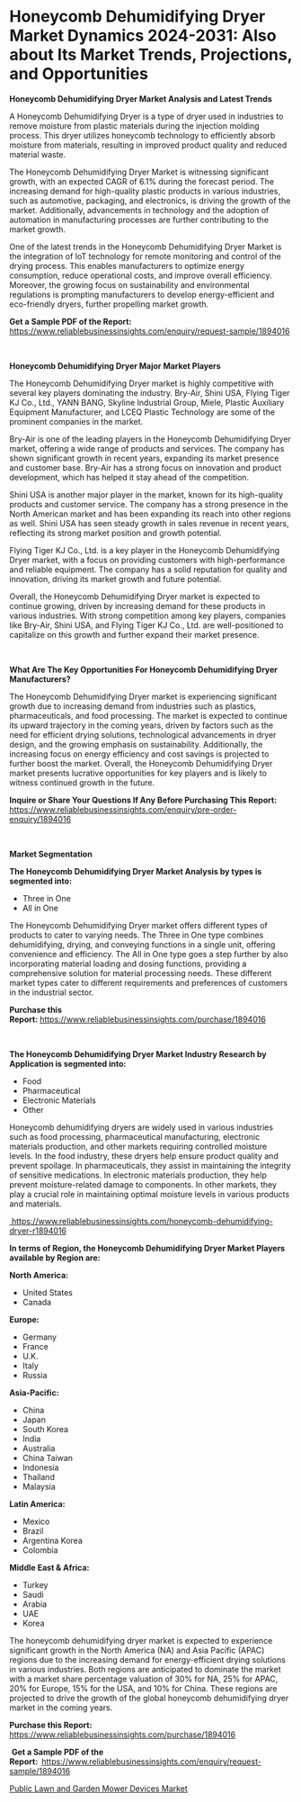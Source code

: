 <p><h1>Honeycomb Dehumidifying Dryer Market Dynamics 2024-2031: Also about Its Market Trends, Projections, and Opportunities</h1></p><p><strong>Honeycomb Dehumidifying Dryer Market Analysis and Latest Trends</strong></p>
<p><p>A Honeycomb Dehumidifying Dryer is a type of dryer used in industries to remove moisture from plastic materials during the injection molding process. This dryer utilizes honeycomb technology to efficiently absorb moisture from materials, resulting in improved product quality and reduced material waste.</p><p>The Honeycomb Dehumidifying Dryer Market is witnessing significant growth, with an expected CAGR of 6.1% during the forecast period. The increasing demand for high-quality plastic products in various industries, such as automotive, packaging, and electronics, is driving the growth of the market. Additionally, advancements in technology and the adoption of automation in manufacturing processes are further contributing to the market growth.</p><p>One of the latest trends in the Honeycomb Dehumidifying Dryer Market is the integration of IoT technology for remote monitoring and control of the drying process. This enables manufacturers to optimize energy consumption, reduce operational costs, and improve overall efficiency. Moreover, the growing focus on sustainability and environmental regulations is prompting manufacturers to develop energy-efficient and eco-friendly dryers, further propelling market growth.</p></p>
<p><strong>Get a Sample PDF of the Report:&nbsp;</strong> <a href="https://www.reliablebusinessinsights.com/enquiry/request-sample/1894016">https://www.reliablebusinessinsights.com/enquiry/request-sample/1894016</a></p>
<p>&nbsp;</p>
<p><strong>Honeycomb Dehumidifying Dryer Major Market Players</strong></p>
<p><p>The Honeycomb Dehumidifying Dryer market is highly competitive with several key players dominating the industry. Bry-Air, Shini USA, Flying Tiger KJ Co., Ltd., YANN BANG, Skyline Industrial Group, Miele, Plastic Auxiliary Equipment Manufacturer, and LCEQ Plastic Technology are some of the prominent companies in the market.</p><p>Bry-Air is one of the leading players in the Honeycomb Dehumidifying Dryer market, offering a wide range of products and services. The company has shown significant growth in recent years, expanding its market presence and customer base. Bry-Air has a strong focus on innovation and product development, which has helped it stay ahead of the competition.</p><p>Shini USA is another major player in the market, known for its high-quality products and customer service. The company has a strong presence in the North American market and has been expanding its reach into other regions as well. Shini USA has seen steady growth in sales revenue in recent years, reflecting its strong market position and growth potential.</p><p>Flying Tiger KJ Co., Ltd. is a key player in the Honeycomb Dehumidifying Dryer market, with a focus on providing customers with high-performance and reliable equipment. The company has a solid reputation for quality and innovation, driving its market growth and future potential.</p><p>Overall, the Honeycomb Dehumidifying Dryer market is expected to continue growing, driven by increasing demand for these products in various industries. With strong competition among key players, companies like Bry-Air, Shini USA, and Flying Tiger KJ Co., Ltd. are well-positioned to capitalize on this growth and further expand their market presence.</p></p>
<p>&nbsp;</p>
<p><strong>What Are The Key Opportunities For Honeycomb Dehumidifying Dryer Manufacturers?</strong></p>
<p><p>The Honeycomb Dehumidifying Dryer market is experiencing significant growth due to increasing demand from industries such as plastics, pharmaceuticals, and food processing. The market is expected to continue its upward trajectory in the coming years, driven by factors such as the need for efficient drying solutions, technological advancements in dryer design, and the growing emphasis on sustainability. Additionally, the increasing focus on energy efficiency and cost savings is projected to further boost the market. Overall, the Honeycomb Dehumidifying Dryer market presents lucrative opportunities for key players and is likely to witness continued growth in the future.</p></p>
<p><strong>Inquire or Share Your Questions If Any Before Purchasing This Report:</strong> <a href="https://www.reliablebusinessinsights.com/enquiry/pre-order-enquiry/1894016">https://www.reliablebusinessinsights.com/enquiry/pre-order-enquiry/1894016</a></p>
<p>&nbsp;</p>
<p><strong>Market Segmentation</strong></p>
<p><strong>The Honeycomb Dehumidifying Dryer Market Analysis by types is segmented into:</strong></p>
<p><ul><li>Three in One</li><li>All in One</li></ul></p>
<p><p>The Honeycomb Dehumidifying Dryer market offers different types of products to cater to varying needs. The Three in One type combines dehumidifying, drying, and conveying functions in a single unit, offering convenience and efficiency. The All in One type goes a step further by also incorporating material loading and dosing functions, providing a comprehensive solution for material processing needs. These different market types cater to different requirements and preferences of customers in the industrial sector.</p></p>
<p><strong>Purchase this Report:&nbsp;</strong><a href="https://www.reliablebusinessinsights.com/purchase/1894016">https://www.reliablebusinessinsights.com/purchase/1894016</a></p>
<p>&nbsp;</p>
<p><strong>The Honeycomb Dehumidifying Dryer Market Industry Research by Application is segmented into:</strong></p>
<p><ul><li>Food</li><li>Pharmaceutical</li><li>Electronic Materials</li><li>Other</li></ul></p>
<p><p>Honeycomb dehumidifying dryers are widely used in various industries such as food processing, pharmaceutical manufacturing, electronic materials production, and other markets requiring controlled moisture levels. In the food industry, these dryers help ensure product quality and prevent spoilage. In pharmaceuticals, they assist in maintaining the integrity of sensitive medications. In electronic materials production, they help prevent moisture-related damage to components. In other markets, they play a crucial role in maintaining optimal moisture levels in various products and materials.</p></p>
<p><a href="https://www.reliablebusinessinsights.com/honeycomb-dehumidifying-dryer-r1894016">&nbsp;https://www.reliablebusinessinsights.com/honeycomb-dehumidifying-dryer-r1894016</a></p>
<p><strong>In terms of Region, the Honeycomb Dehumidifying Dryer Market Players available by Region are:</strong></p>
<p>
    <p> <strong> North America: </strong>
        <ul>
            <li>United States</li>
            <li>Canada</li>
        </ul>
        </p> 
    <p> <strong> Europe: </strong>
        <ul>
            <li>Germany</li>
            <li>France</li>
            <li>U.K.</li>
            <li>Italy</li>
            <li>Russia</li>
        </ul>
        </p> 
    <p> <strong> Asia-Pacific: </strong>
        <ul>
            <li>China</li>
            <li>Japan</li>
            <li>South Korea</li>
            <li>India</li>
            <li>Australia</li>
            <li>China Taiwan</li>
            <li>Indonesia</li>
            <li>Thailand</li>
            <li>Malaysia</li>
        </ul>
        </p> 
    <p> <strong> Latin America: </strong>
        <ul>
            <li>Mexico</li>
            <li>Brazil</li>
            <li>Argentina Korea</li>
            <li>Colombia</li>
        </ul>
        </p> 
    <p> <strong> Middle East & Africa: </strong>
        <ul>
            <li>Turkey</li>
            <li>Saudi</li>
            <li>Arabia</li>
            <li>UAE</li>
            <li>Korea</li>
        </ul>
    </p>
    </p>
<p><p>The honeycomb dehumidifying dryer market is expected to experience significant growth in the North America (NA) and Asia Pacific (APAC) regions due to the increasing demand for energy-efficient drying solutions in various industries. Both regions are anticipated to dominate the market with a market share percentage valuation of 30% for NA, 25% for APAC, 20% for Europe, 15% for the USA, and 10% for China. These regions are projected to drive the growth of the global honeycomb dehumidifying dryer market in the coming years.</p></p>
<p><strong>Purchase this Report: </strong><a href="https://www.reliablebusinessinsights.com/purchase/1894016">https://www.reliablebusinessinsights.com/purchase/1894016</a></p>
<p>&nbsp;<strong>Get a Sample PDF of the Report:&nbsp;&nbsp;</strong><a href="https://www.reliablebusinessinsights.com/enquiry/request-sample/1894016">https://www.reliablebusinessinsights.com/enquiry/request-sample/1894016</a></p>
<p><strong></strong></p>
<p><p><a href="https://github.com/widyafarer/Market-Research-Report-List-1/blob/main/public-lawn-and-garden-mower-devices-market.md">Public Lawn and Garden Mower Devices Market</a></p></p>